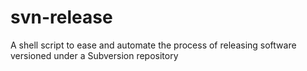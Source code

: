 svn-release
===========

A shell script to ease and automate the process of releasing software versioned under a Subversion repository
